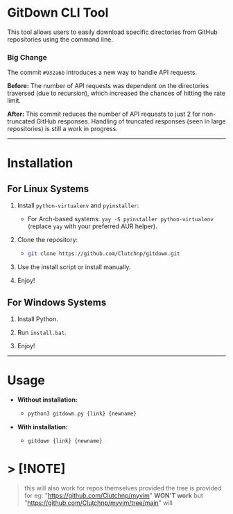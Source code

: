 # GitDown CLI Tool

This tool allows users to easily download specific directories from GitHub repositories using the command line.

### Big Change
The commit `#932a6b` introduces a new way to handle API requests. 

**Before:** The number of API requests was dependent on the directories traversed (due to recursion), which increased the chances of hitting the rate limit.

**After:** This commit reduces the number of API requests to just 2 for non-truncated GitHub responses. Handling of truncated responses (seen in large repositories) is still a work in progress.

---

# Installation 

## For Linux Systems

1. Install `python-virtualenv` and `pyinstaller`:
   - For Arch-based systems: `yay -S pyinstaller python-virtualenv` (replace `yay` with your preferred AUR helper).
   
2. Clone the repository:
   - ```bash
     git clone https://github.com/Clutchnp/gitdown.git
     ```

3. Use the install script or install manually.

4. Enjoy!

## For Windows Systems

1. Install Python.

2. Run `install.bat`.

3. Enjoy!

---

# Usage

- **Without installation:**
  - ```bash
    python3 gitdown.py {link} {newname}
    ```

- **With installation:**
  - ```bash
    gitdown {link} {newname}
    ```
# > [!NOTE]
> this will also work for repos themselves provided the tree is provided for eg: "https://github.com/Clutchnp/myvim" **WON'T work** but "https://github.com/Clutchnp/myvim/tree/main" will 


